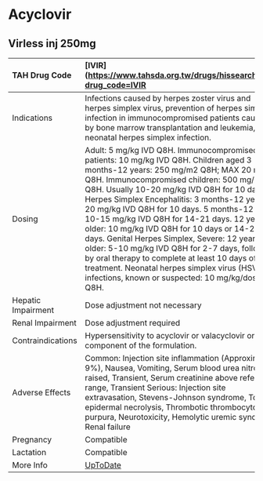# Acyclovir

## Virless inj 250mg

| TAH Drug Code      | [IVIR](https://www.tahsda.org.tw/drugs/hissearch.php?drug_code=IVIR                                                                                                                                                                                                                                                                                                                                                                                                                                                                                                                                                                                                                      |
|:-------------------|:-----------------------------------------------------------------------------------------------------------------------------------------------------------------------------------------------------------------------------------------------------------------------------------------------------------------------------------------------------------------------------------------------------------------------------------------------------------------------------------------------------------------------------------------------------------------------------------------------------------------------------------------------------------------------------------------|
| Indications        | Infections caused by herpes zoster virus and herpes simplex virus, prevention of herpes simplex infection in immunocompromised patients caused by bone marrow transplantation and leukemia, and neonatal herpes simplex infection.                                                                                                                                                                                                                                                                                                                                                                                                                                                       |
| Dosing             | Adult: 5 mg/kg IVD Q8H. Immunocompromised patients: 10 mg/kg IVD Q8H. Children aged 3 months-12 years: 250 mg/m2 Q8H; MAX 20 mg/kg Q8H. Immunocompromised children: 500 mg/m2 Q8H. Usually 10-20 mg/kg IVD Q8H for 10 days. Herpes Simplex Encephalitis: 3 months-12 years: 20 mg/kg IVD Q8H for 10 days. 5 months-12 years: 10-15 mg/kg IVD Q8H for 14-21 days. 12 years or older: 10 mg/kg IVD Q8H for 10 days or 14-21 days. Genital Herpes Simplex, Severe: 12 years or older: 5-10 mg/kg IVD Q8H for 2-7 days, followed by oral therapy to complete at least 10 days of total treatment. Neonatal herpes simplex virus (HSV) infections, known or suspected: 10 mg/kg/dose IVD Q8H. |
| Hepatic Impairment | Dose adjustment not necessary                                                                                                                                                                                                                                                                                                                                                                                                                                                                                                                                                                                                                                                            |
| Renal Impairment   | Dose adjustment required                                                                                                                                                                                                                                                                                                                                                                                                                                                                                                                                                                                                                                                                 |
| Contraindications  | Hypersensitivity to acyclovir or valacyclovir or any component of the formulation.                                                                                                                                                                                                                                                                                                                                                                                                                                                                                                                                                                                                       |
| Adverse Effects    | Common: Injection site inflammation (Approximately 9%), Nausea, Vomiting, Serum blood urea nitrogen raised, Transient, Serum creatinine above reference range, Transient Serious: Injection site extravasation, Stevens-Johnson syndrome, Toxic epidermal necrolysis, Thrombotic thrombocytopenic purpura, Neurotoxicity, Hemolytic uremic syndrome, Renal failure                                                                                                                                                                                                                                                                                                                       |
| Pregnancy          | Compatible                                                                                                                                                                                                                                                                                                                                                                                                                                                                                                                                                                                                                                                                               |
| Lactation          | Compatible                                                                                                                                                                                                                                                                                                                                                                                                                                                                                                                                                                                                                                                                               |
| More Info          | [UpToDate](https://www.uptodate.com/contents/acyclovir-drug-information)                                                                                                                                                                                                                                                                                                                                                                                                                                                                                                                                                                                                                 |

